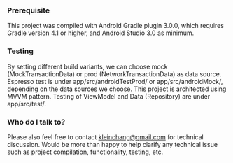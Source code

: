 ### Prerequisite ###

This project was compiled with Android Gradle plugin 3.0.0, which requires Gradle version 4.1 or higher, and Android Studio 3.0 as minimum.


### Testing ###

By setting different build variants, we can choose mock (MockTransactionData) or prod (NetworkTransactionData) as data source.
Espresso test is under app/src/androidTestProd/ or app/src/androidMock/, depending on the data sources we choose. 
This project is architected using MVVM pattern. Testing of ViewModel and Data (Repository) are under app/src/test/.


### Who do I talk to? ###

Please also feel free to contact kleinchang@gmail.com for technical discussion. Would be more than happy to help clarify any technical issue such as project compilation, functionality, testing, etc.